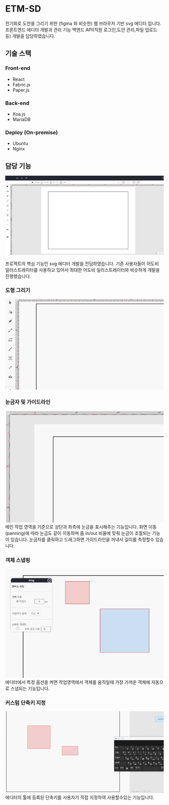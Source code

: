 # ETM-SD
전기회로 도안을 그리기 위한 (figma 와 비슷한) 웹 브라우저 기반 svg 에디터 입니다.
프론트엔드 에디터 개발과 관리 기능 백엔드 API(직원 로그인,도안 관리,파일 업로드 등) 개발을 담당하였습니다.

## 기술 스택
### Front-end
* React
* Fabric.js
* Paper.js

### Back-end
* Koa.js
* MariaDB

### Deploy (On-premise)
* Ubuntu
* Nginx

## 담당 기능


![main](https://github.com/pizza7311/portfolio/blob/main/2022/etm-sd/images/main.png)

프로젝트의 핵심 기능인 svg 에디터 개발을 전담하였습니다. 기존 사용자들이 어도비 일러스트레이터를 사용하고 있어서 최대한 어도비 일러스트레이터와 비슷하게 개발을 진행했습니다.

### 도형 그리기
![shapes](https://github.com/pizza7311/portfolio/blob/main/2022/etm-sd/images/shapes.gif)

### 눈금자 및 가이드라인
![rulerAndGuideline](https://github.com/pizza7311/portfolio/blob/main/2022/etm-sd/images/ruler-guideLine.gif)
메인 작업 영역을 기준으로 상단과 좌측에 눈금을 표시해주는 기능입니다. 화면 이동(panning)에 따라 눈금도 같이 이동하며 줌 in/out 비율에 맞춰 눈금이 조절되는 기능이 있습니다.
눈금자를 클릭하고 드래그하면 가이드라인을 꺼내서 길이를 측정할수 있습니다.

### 객체 스냅핑
![snapping](https://github.com/pizza7311/portfolio/blob/main/2022/etm-sd/images/snapping.gif)
에디터에서 특정 옵션을 켜면 작업영역에서 객체를 움직일때 가장 가까운 객체에 자동으로 스냅되는 기능입니다.

### 커스텀 단축키 지정
![customShortcuts](https://github.com/pizza7311/portfolio/blob/main/2022/etm-sd/images/shortCuts.gif)
에디터의 툴에 등록된 단축키를 사용자가 직접 지정하여 사용할수있는 기능입니다.
